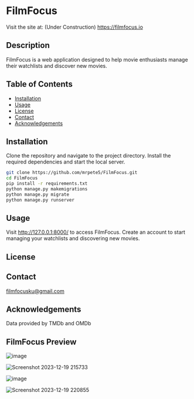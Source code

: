 # FilmFocus
Visit the site at: 
(Under Construction)
https://filmfocus.io

## Description
FilmFocus is a web application designed to help movie enthusiasts manage their watchlists and discover new movies.

## Table of Contents
- [Installation](#installation)
- [Usage](#usage)
- [License](#license)
- [Contact](#contact)
- [Acknowledgements](#acknowledgements)

## Installation
Clone the repository and navigate to the project directory. Install the required dependencies and start the local server.
```bash
git clone https://github.com/mrpete5/FilmFocus.git
cd FilmFocus
pip install -r requirements.txt
python manage.py makemigrations
python manage.py migrate
python manage.py runserver
```



## Usage
Visit http://127.0.0.1:8000/ to access FilmFocus. Create an account to start managing your watchlists and discovering new movies.

## License

## Contact
filmfocusku@gmail.com

## Acknowledgements
Data provided by TMDb and OMDb

## FilmFocus Preview
![image](https://github.com/mrpete5/FilmFocus/assets/15926744/238a7cda-26bd-492e-a2f4-04474314c1ad)

![Screenshot 2023-12-19 215733](https://github.com/mrpete5/FilmFocus/assets/15926744/332bbea2-0b13-420e-aea6-e9a4af4c6d70)

![image](https://github.com/mrpete5/FilmFocus/assets/15926744/31f3d9aa-22a6-4e9a-b768-becd78b735f6)

![Screenshot 2023-12-19 220855](https://github.com/mrpete5/FilmFocus/assets/15926744/de3f9187-2ee9-4c15-8f0b-1a103f7aa7f4)

